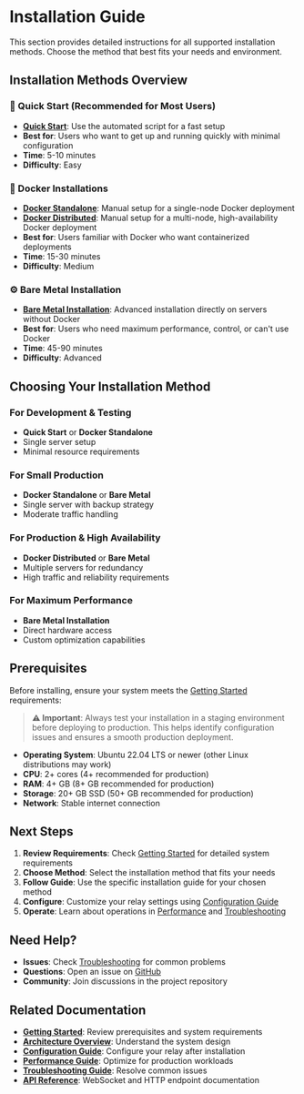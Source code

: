 # Installation Guide

This section provides detailed instructions for all supported installation methods. Choose the method that best fits your needs and environment.

## Installation Methods Overview

### 🚀 Quick Start (Recommended for Most Users)
- **[Quick Start](./QUICK-START.md)**: Use the automated script for a fast setup
- **Best for**: Users who want to get up and running quickly with minimal configuration
- **Time**: 5-10 minutes
- **Difficulty**: Easy

### 🐳 Docker Installations
- **[Docker Standalone](./DOCKER-STANDALONE.md)**: Manual setup for a single-node Docker deployment
- **[Docker Distributed](./DOCKER-DISTRIBUTED.md)**: Manual setup for a multi-node, high-availability Docker deployment
- **Best for**: Users familiar with Docker who want containerized deployments
- **Time**: 15-30 minutes
- **Difficulty**: Medium

### ⚙️ Bare Metal Installation
- **[Bare Metal Installation](../BARE-METAL.md)**: Advanced installation directly on servers without Docker
- **Best for**: Users who need maximum performance, control, or can't use Docker
- **Time**: 45-90 minutes
- **Difficulty**: Advanced

## Choosing Your Installation Method

### For Development & Testing
- **Quick Start** or **Docker Standalone**
- Single server setup
- Minimal resource requirements

### For Small Production
- **Docker Standalone** or **Bare Metal**
- Single server with backup strategy
- Moderate traffic handling

### For Production & High Availability
- **Docker Distributed** or **Bare Metal**
- Multiple servers for redundancy
- High traffic and reliability requirements

### For Maximum Performance
- **Bare Metal Installation**
- Direct hardware access
- Custom optimization capabilities

## Prerequisites

Before installing, ensure your system meets the [Getting Started](./../GETTING-STARTED.md) requirements:

> **⚠️ Important**: Always test your installation in a staging environment before deploying to production. This helps identify configuration issues and ensures a smooth production deployment.

- **Operating System**: Ubuntu 22.04 LTS or newer (other Linux distributions may work)
- **CPU**: 2+ cores (4+ recommended for production)
- **RAM**: 4+ GB (8+ GB recommended for production)
- **Storage**: 20+ GB SSD (50+ GB recommended for production)
- **Network**: Stable internet connection

## Next Steps

1. **Review Requirements**: Check [Getting Started](./../GETTING-STARTED.md) for detailed system requirements
2. **Choose Method**: Select the installation method that fits your needs
3. **Follow Guide**: Use the specific installation guide for your chosen method
4. **Configure**: Customize your relay settings using [Configuration Guide](./../CONFIGURATION.md)
5. **Operate**: Learn about operations in [Performance](./../PERFORMANCE.md) and [Troubleshooting](./../TROUBLESHOOTING.md)

## Need Help?

- **Issues**: Check [Troubleshooting](./../TROUBLESHOOTING.md) for common problems
- **Questions**: Open an issue on [GitHub](https://github.com/Shugur-Network/relay/issues)
- **Community**: Join discussions in the project repository

## Related Documentation

- **[Getting Started](../GETTING-STARTED.md)**: Review prerequisites and system requirements
- **[Architecture Overview](../ARCHITECTURE.md)**: Understand the system design
- **[Configuration Guide](../CONFIGURATION.md)**: Configure your relay after installation
- **[Performance Guide](../PERFORMANCE.md)**: Optimize for production workloads
- **[Troubleshooting Guide](../TROUBLESHOOTING.md)**: Resolve common issues
- **[API Reference](../API.md)**: WebSocket and HTTP endpoint documentation
